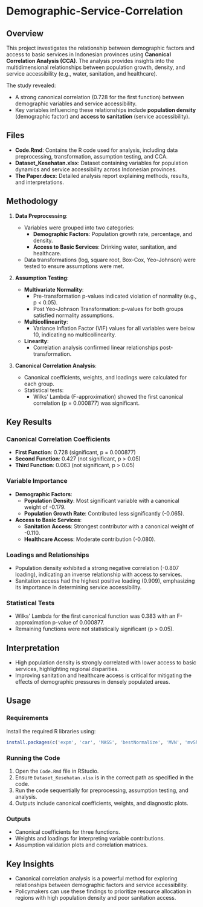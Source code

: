 # Demographic-Service-Correlation

## Overview
This project investigates the relationship between demographic factors and access to basic services in Indonesian provinces using **Canonical Correlation Analysis (CCA)**. The analysis provides insights into the multidimensional relationships between population growth, density, and service accessibility (e.g., water, sanitation, and healthcare).

The study revealed:
- A strong canonical correlation (0.728 for the first function) between demographic variables and service accessibility.
- Key variables influencing these relationships include **population density** (demographic factor) and **access to sanitation** (service accessibility).

## Files
- **Code.Rmd**: Contains the R code used for analysis, including data preprocessing, transformation, assumption testing, and CCA.
- **Dataset_Kesehatan.xlsx**: Dataset containing variables for population dynamics and service accessibility across Indonesian provinces.
- **The Paper.docx**: Detailed analysis report explaining methods, results, and interpretations.

## Methodology
1. **Data Preprocessing**:
   - Variables were grouped into two categories:
     - **Demographic Factors**: Population growth rate, percentage, and density.
     - **Access to Basic Services**: Drinking water, sanitation, and healthcare.
   - Data transformations (log, square root, Box-Cox, Yeo-Johnson) were tested to ensure assumptions were met.

2. **Assumption Testing**:
   - **Multivariate Normality**:
     - Pre-transformation p-values indicated violation of normality (e.g., p < 0.05).
     - Post Yeo-Johnson Transformation: p-values for both groups satisfied normality assumptions.
   - **Multicollinearity**:
     - Variance Inflation Factor (VIF) values for all variables were below 10, indicating no multicollinearity.
   - **Linearity**:
     - Correlation analysis confirmed linear relationships post-transformation.

3. **Canonical Correlation Analysis**:
   - Canonical coefficients, weights, and loadings were calculated for each group.
   - Statistical tests:
     - Wilks’ Lambda (F-approximation) showed the first canonical correlation (p = 0.000877) was significant.

## Key Results
### Canonical Correlation Coefficients
- **First Function**: 0.728 (significant, p = 0.000877)
- **Second Function**: 0.427 (not significant, p > 0.05)
- **Third Function**: 0.063 (not significant, p > 0.05)

### Variable Importance
- **Demographic Factors**:
  - **Population Density**: Most significant variable with a canonical weight of -0.179.
  - **Population Growth Rate**: Contributed less significantly (-0.065).
- **Access to Basic Services**:
  - **Sanitation Access**: Strongest contributor with a canonical weight of -0.110.
  - **Healthcare Access**: Moderate contribution (-0.080).

### Loadings and Relationships
- Population density exhibited a strong negative correlation (-0.807 loading), indicating an inverse relationship with access to services.
- Sanitation access had the highest positive loading (0.909), emphasizing its importance in determining service accessibility.

### Statistical Tests
- Wilks’ Lambda for the first canonical function was 0.383 with an F-approximation p-value of 0.000877.
- Remaining functions were not statistically significant (p > 0.05).

## Interpretation
- High population density is strongly correlated with lower access to basic services, highlighting regional disparities.
- Improving sanitation and healthcare access is critical for mitigating the effects of demographic pressures in densely populated areas.

## Usage
### Requirements
Install the required R libraries using:
```R
install.packages(c('expm', 'car', 'MASS', 'bestNormalize', 'MVN', 'mvShapiroTest', 'CCP', 'CCA', 'GGally'))
```

### Running the Code
1. Open the `Code.Rmd` file in RStudio.
2. Ensure `Dataset_Kesehatan.xlsx` is in the correct path as specified in the code.
3. Run the code sequentially for preprocessing, assumption testing, and analysis.
4. Outputs include canonical coefficients, weights, and diagnostic plots.

### Outputs
- Canonical coefficients for three functions.
- Weights and loadings for interpreting variable contributions.
- Assumption validation plots and correlation matrices.

## Key Insights
- Canonical correlation analysis is a powerful method for exploring relationships between demographic factors and service accessibility.
- Policymakers can use these findings to prioritize resource allocation in regions with high population density and poor sanitation access.

